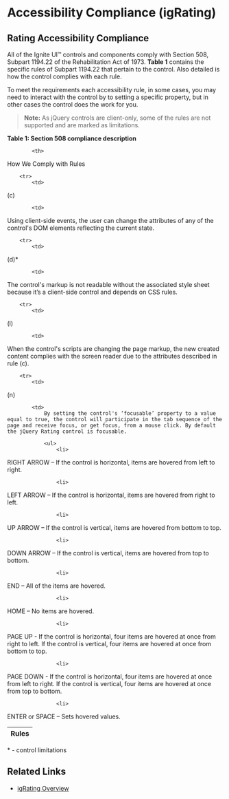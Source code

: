﻿<!--
|metadata|
{
    "fileName": "igrating-accessibility-compliance",
    "controlName": "igRating",
    "tags": ["Section 508"]
}
|metadata|
-->

# Accessibility Compliance (igRating)



## Rating Accessibility Compliance
All of the Ignite UI™ controls and components comply with Section 508, Subpart 1194.22 of the Rehabilitation Act of 1973. **Table 1** contains the specific rules of Subpart 1194.22 that pertain to the control. Also detailed is how the control complies with each rule.

To meet the requirements each accessibility rule, in some cases, you may need to interact with the control by to setting a specific property, but in other cases the control does the work for you.

>**Note:** As jQuery controls are client-only, some of the rules are not supported and are marked as limitations.

**Table 1: Section 508 compliance description**

<table class="table table-striped">
	<thead>
		<tr>
            <th>
Rules
			</th>

            <th>
How We Comply with Rules
			</th>
        </tr>
	</thead>
	<tbody>
        

        <tr>
            <td>
(c)
			</td>

            <td>
Using client-side events, the user can change the attributes of any of the control's DOM elements reflecting the current state.
			</td>
        </tr>

        <tr>
            <td>
(d)*
			</td>

            <td>
The control's markup is not readable without the associated style sheet because it’s a client-side control and depends on CSS rules.
			</td>
        </tr>

        <tr>
            <td>
(l)
			</td>

            <td>
When the control's scripts are changing the page markup, the new created content complies with the screen reader due to the attributes described in rule (c).
			</td>
        </tr>

        <tr>
            <td>
(n)
			</td>

            <td>
                By setting the control's ‘focusable’ property to a value equal to true, the control will participate in the tab sequence of the page and receive focus, or get focus, from a mouse click. By default the jQuery Rating control is focusable.

                <ul>
                    <li>
RIGHT ARROW – If the control is horizontal, items are hovered from left to right.
					</li>

                    <li>
LEFT ARROW – If the control is horizontal, items are hovered from right to left.
					</li>

                    <li>
UP ARROW – If the control is vertical, items are hovered from bottom to top.
					</li>

                    <li>
DOWN ARROW – If the control is vertical, items are hovered from top to bottom.
					</li>

                    <li>
END – All of the items are hovered.
					</li>

                    <li>
HOME – No items are hovered.
					</li>

                    <li>
PAGE UP - If the control is horizontal, four items are hovered at once&nbsp;from right to left. If the control is vertical, four&nbsp;items are hovered at once&nbsp;from bottom to top.
					</li>

                    <li>
PAGE DOWN - If the control is horizontal, four items are hovered at once from left to right. If the control is vertical, four items are hovered at once from top to bottom.
					</li>

                    <li>
ENTER or SPACE – Sets hovered values.
					</li>
                </ul>
            </td>
        </tr>
    </tbody>
</table>

\* - control limitations

## Related Links
- [igRating Overview](igRating-Overview.html)

 

 



